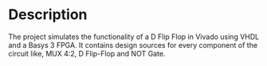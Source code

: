 # Description
The project simulates the functionality of a D Flip Flop in Vivado using VHDL and a Basys 3 FPGA.
It contains design sources for every component of the circuit like, MUX 4:2, D Flip-Flop and NOT Gate.
